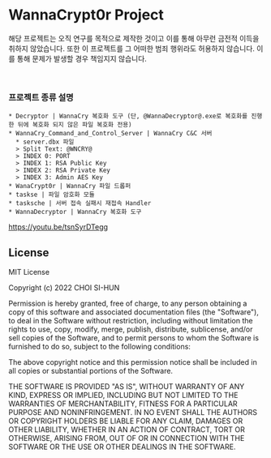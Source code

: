 # WannaCrypt0r Project
해당 프로젝트는 오직 연구를 목적으로 제작한 것이고 이를 통해 아무런 금전적 이득을 취하지 않았습니다. 또한 이 프로젝트를 그 어떠한 범죄 행위라도 허용하지 않습니다. 이를 통해 문제가 발생할 경우 책임지지 않습니다.

<br />

### 프로젝트 종류 설명
```
* Decryptor | WannaCry 복호화 도구 (단, @WannaDecryptor@.exe로 복호화를 진행한 뒤에 복호화 되지 않은 파일 복호화 전용)
* WannaCry_Command_and_Control_Server | WannaCry C&C 서버
  * server.dbx 파일
  > Split Text: @WNCRY@
  > INDEX 0: PORT
  > INDEX 1: RSA Public Key
  > INDEX 2: RSA Private Key
  > INDEX 3: Admin AES Key
* WanaCrypt0r | WannaCry 파일 드롭퍼
* taskse | 파일 암호화 모듈
* tasksche | 서버 접속 실패시 재접속 Handler
* WannaDecryptor | WannaCry 복호화 도구
```


https://youtu.be/tsnSyrDTegg

## License
MIT License

Copyright (c) 2022 CHOI SI-HUN

Permission is hereby granted, free of charge, to any person obtaining a copy
of this software and associated documentation files (the "Software"), to deal
in the Software without restriction, including without limitation the rights
to use, copy, modify, merge, publish, distribute, sublicense, and/or sell
copies of the Software, and to permit persons to whom the Software is
furnished to do so, subject to the following conditions:

The above copyright notice and this permission notice shall be included in all
copies or substantial portions of the Software.

THE SOFTWARE IS PROVIDED "AS IS", WITHOUT WARRANTY OF ANY KIND, EXPRESS OR
IMPLIED, INCLUDING BUT NOT LIMITED TO THE WARRANTIES OF MERCHANTABILITY,
FITNESS FOR A PARTICULAR PURPOSE AND NONINFRINGEMENT. IN NO EVENT SHALL THE
AUTHORS OR COPYRIGHT HOLDERS BE LIABLE FOR ANY CLAIM, DAMAGES OR OTHER
LIABILITY, WHETHER IN AN ACTION OF CONTRACT, TORT OR OTHERWISE, ARISING FROM,
OUT OF OR IN CONNECTION WITH THE SOFTWARE OR THE USE OR OTHER DEALINGS IN THE
SOFTWARE.
